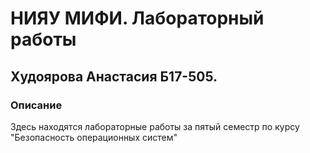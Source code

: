 # НИЯУ МИФИ. Лабораторный работы
## Худоярова Анастасия Б17-505.
### Описание
Здесь находятся лабораторные работы за пятый семестр по курсу "Безопасность операционных систем"
